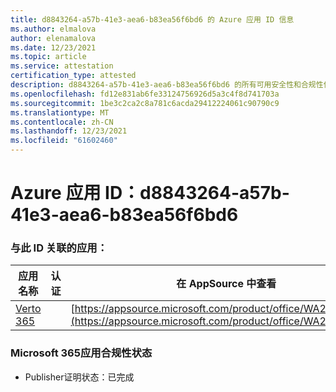 ```yaml
---
title: d8843264-a57b-41e3-aea6-b83ea56f6bd6 的 Azure 应用 ID 信息
ms.author: elmalova
author: elenamalova
ms.date: 12/23/2021
ms.topic: article
ms.service: attestation
certification_type: attested
description: d8843264-a57b-41e3-aea6-b83ea56f6bd6 的所有可用安全性和合规性信息。
ms.openlocfilehash: fd12e831ab6fe33124756926d5a3c4f8d741703a
ms.sourcegitcommit: 1be3c2ca2c8a781c6acda29412224061c90790c9
ms.translationtype: MT
ms.contentlocale: zh-CN
ms.lasthandoff: 12/23/2021
ms.locfileid: "61602460"
---
```

# <a name="azure-app-id-d8843264-a57b-41e3-aea6-b83ea56f6bd6"></a>Azure 应用 ID：d8843264-a57b-41e3-aea6-b83ea56f6bd6


### <a name="apps-associated-with-this-id"></a>与此 ID 关联的应用：
| **应用名称** | **认证** | **在 AppSource 中查看** |
|--------------|---------------|-----------------------|
| [Verto 365](https://docs.microsoft.com/microsoft-365-app-certification/forward/WA200003230) |  | [https://appsource.microsoft.com/product/office/WA200003230](https://appsource.microsoft.com/product/office/WA200003230) |

### <a name="microsoft-365-app-compliance-status"></a>Microsoft 365应用合规性状态
- Publisher证明状态：已完成
